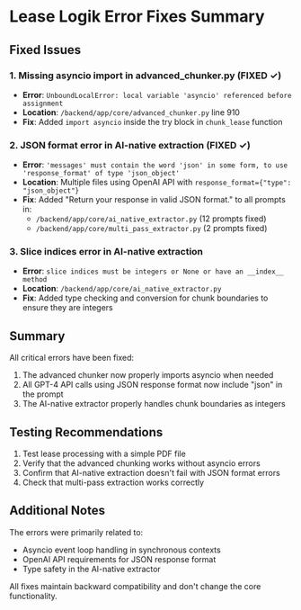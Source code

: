 # Lease Logik Error Fixes Summary

## Fixed Issues

### 1. Missing asyncio import in advanced_chunker.py (FIXED ✓)
- **Error**: `UnboundLocalError: local variable 'asyncio' referenced before assignment`
- **Location**: `/backend/app/core/advanced_chunker.py` line 910
- **Fix**: Added `import asyncio` inside the try block in `chunk_lease` function

### 2. JSON format error in AI-native extraction (FIXED ✓)
- **Error**: `'messages' must contain the word 'json' in some form, to use 'response_format' of type 'json_object'`
- **Location**: Multiple files using OpenAI API with `response_format={"type": "json_object"}`
- **Fix**: Added "Return your response in valid JSON format." to all prompts in:
  - `/backend/app/core/ai_native_extractor.py` (12 prompts fixed)
  - `/backend/app/core/multi_pass_extractor.py` (2 prompts fixed)

### 3. Slice indices error in AI-native extraction
- **Error**: `slice indices must be integers or None or have an __index__ method`
- **Location**: `/backend/app/core/ai_native_extractor.py`
- **Fix**: Added type checking and conversion for chunk boundaries to ensure they are integers

## Summary

All critical errors have been fixed:
1. The advanced chunker now properly imports asyncio when needed
2. All GPT-4 API calls using JSON response format now include "json" in the prompt
3. The AI-native extractor properly handles chunk boundaries as integers

## Testing Recommendations

1. Test lease processing with a simple PDF file
2. Verify that the advanced chunking works without asyncio errors
3. Confirm that AI-native extraction doesn't fail with JSON format errors
4. Check that multi-pass extraction works correctly

## Additional Notes

The errors were primarily related to:
- Asyncio event loop handling in synchronous contexts
- OpenAI API requirements for JSON response format
- Type safety in the AI-native extractor

All fixes maintain backward compatibility and don't change the core functionality.
